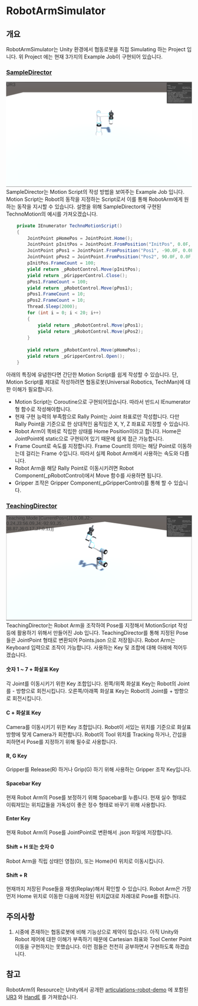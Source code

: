 ﻿# RobotArmSimulator
## 개요
RobotArmSimulator는 Unity 환경에서 협동로봇을 직접 Simulating 하는 Project 입니다.
위 Project 에는 현재 3가지의 Example Job이 구현되어 있습니다.

### [SampleDirector](https://github.com/maroomir/RobotArmSimulator/blob/master/Assets/Scripts/SampleDirector.cs)
![sample_director.png](ScreenShots/sample_director.png)
SampleDirector는 Motion Script의 작성 방법을 보여주는 Example Job 입니다.
Motion Script는 Robot의 동작을 지정하는 Script로서 이를 통해 RobotArm에게 원하는 동작을 지시할 수 있습니다.
설명을 위해 SampleDirector에 구현된 TechnoMotion의 예시를 가져오겠습니다.

```c#
    private IEnumerator TechnoMotionScript()
    {
        JointPoint pHomePos = JointPoint.Home();
        JointPoint pInitPos = JointPoint.FromPosition("InitPos", 0.0F, 0.0F, 90.0F, 90.0F, 0.0F, 0.0F, 180.0F);
        JointPoint pPos1 = JointPoint.FromPosition("Pos1", -90.0F, 0.0F, 45.0F, -90.0F, 45.0F, 90.0F, -90.0F);
        JointPoint pPos2 = JointPoint.FromPosition("Pos2", 90.0F, 0.0F, -45.0F, 90.0F, -45.0F, -90.0F, 90.0F);
        pInitPos.FrameCount = 100;
        yield return _pRobotControl.Move(pInitPos);
        yield return _pGripperControl.Close();
        pPos1.FrameCount = 100;
        yield return _pRobotControl.Move(pPos1);
        pPos1.FrameCount = 10;
        pPos2.FrameCount = 10;
        Thread.Sleep(2000);
        for (int i = 0; i < 20; i++)
        {
            yield return _pRobotControl.Move(pPos1);
            yield return _pRobotControl.Move(pPos2);
        }

        yield return _pRobotControl.Move(pHomePos);
        yield return _pGripperControl.Open();
    }
```

아래의 특징에 유념한다면 간단한 Motion Script를 쉽게 작성할 수 있습니다.
단, Motion Script를 제대로 작성하려면 협동로봇(Universal Robotics, TechMan)에 대한 이해가 필요합니다.

- Motion Script는 Coroutine으로 구현되어있습니다. 따라서 반드시 IEnumerator 형 함수로 작성해야합니다.
- 현재 구현 능력의 부족함으로 Rally Point는 Joint 좌표로만 작성합니다. 다만 Rally Point을 기준으로 한 상대적인 움직임은 X, Y, Z 좌표로 지정할 수 있습니다.
- Robot Arm이 똑바로 직립한 상태를 Home Position이라고 합니다. Home은 JointPoint에 static으로 구현되어 있기 때문에 쉽게 접근 가능합니다.
- Frame Count로 속도를 지정합니다. Frame Count의 의미는 해당 Point로 이동하는데 걸리는 Frame 수입니다. 따라서 실제 Robot Arm에서 사용하는 속도와 다릅니다.
- Robot Arm을 해당 Rally Point로 이동시키려면 Robot Component(_pRobotControl)에서 Move 함수를 사용하면 됩니다.
- Gripper 조작은 Gripper Component(_pGripperControl)를 통해 할 수 있습니다.

### [TeachingDirector](https://github.com/maroomir/RobotArmSimulator/blob/master/Assets/Scripts/TeachingDirector.cs)
![teaching_director,png](ScreenShots/teaching_director.png)
TeachingDirector는 Robot Arm을 조작하여 Pose를 지정해서 MotionScript 작성 등에 활용하기 위해서 만들어진 Job 입니다.
TeachingDirector를 통해 지정된 Pose들은 JointPoint 형태로 변환되어 Points.json 으로 저장됩니다.
Robot Arm는 Keyboard 입력으로 조작이 가능합니다. 사용하는 Key 및 조합에 대해 아래에 적어두겠습니다.

#### 숫자 1 ~ 7 + 화살표 Key
각 Joint를 이동시키기 위한 Key 조합입니다. 왼쪽/위쪽 화살표 Key는 Robot의 Joint를 - 방향으로 회전시킵니다. 오른쪽/아래쪽 화살표 Key는 Robot의 Joint를 + 방향으로 회전시킵니다.

#### C + 화살표 Key
Camera를 이동시키기 위한 Key 조합입니다. Robot이 서있는 위치를 기준으로 화살표 방향에 맞게 Camera가 회전합니다.
Robot의 Tool 위치를 Tracking 하거나, 간섭을 피하면서 Pose를 지정하기 위해 필수로 사용합니다.

#### R, G Key
Gripper를 Release(R) 하거나 Grip(G) 하기 위해 사용하는 Gripper 조작 Key입니다.

#### Spacebar Key
현재 Robot Arm의 Pose를 보정하기 위해 Spacebar를 누릅니다. 현재 실수 형태로 이뤄져있는 위치값들을 가독성이 좋은 정수 형태로 바꾸기 위해 사용합니다. 

#### Enter Key
현재 Robot Arm의 Pose를 JointPoint로 변환해서 .json 파일에 저장합니다.

#### Shift + H 또는 숫자 0
Robot Arm을 직립 상태인 영점(0), 또는 Home(H) 위치로 이동시킵니다.

#### Shift + R
현재까지 저장된 Pose들을 재생(Replay)해서 확인할 수 있습니다. Robot Arm은 가장 먼저 Home 위치로 이동한 다음에 저장된 위치값대로 차례대로 Pose를 취합니다.

## 주의사항
1. 시중에 존재하는 협동로봇에 비해 기능상으로 제약이 많습니다. 아직 Unity와 Robot 제어에 대한 이해가 부족하기 때문에 Cartesian 좌표와 Tool Center Point 이동을 구현하지는 못했습니다. 이런 점들은 천천히 공부하면서 구현하도록 하겠습니다.

## 참고
RobotArm의 Resource는 Unity에서 공개한 [articulations-robot-demo](https://github.com/Unity-Technologies/articulations-robot-demo) 에 포함된 [UR3](https://www.universal-robots.com/products/ur3-robot/) 와 [HandE](https://robotiq.com/products/hand-e-adaptive-robot-gripper) 를 가져왔습니다.